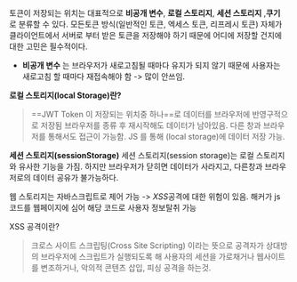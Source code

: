 토큰이 저장되는 위치는 대표적으로 **비공개 변수**, **로컬 스토리지**, **세션 스토리지** ,**쿠기** 로 분류할 수 있다. 모든토큰 방식(일반적인 토큰, 엑세스 토큰, 리프레시 토큰) 자체가 클라이언트에서 서버로 부터 받은 토큰을 저장해야 하기 때문에 어디에 저장할 건지에 대한 고민은 필수적이다.

* **비공개 변수** 는 브라우저가 새로고침될 때마다 유지가 되지 않기 때문에 사용자는 새로고침 할 때마다 재접속해야 함 -> 많이 안쓰임.

**로컬 스토리지(local Storage)란?** 
>==JWT Token 이 저장되는 위치중 하나==로 데이터를 브라우저에 반영구적으로 저장됨 브라우저를 종류 후 재시작해도 데이터가 남아있음. 다른 창과 브라우저를 통해서도 접근이 가능함.
>JS 를 통해 (local storage)에 데이터 저장 가능. 

**세션 스토리지(sessionStorage)**
세션 스토리지(session storage)는 로컬 스토리지와 유사한 기능을 가짐. 하지만 브라우저가 닫히면 데이터가 사라지고, 다른창과 브라우저로의 데이터 공유가 불가능하다.

웹 스토리지는 자바스크립트로 제어 가능 -> *XSS*공격에 대한 위험이 있음. 해커가 js 코드를 웹페이지에 심어 해당 코드로 사용자 정보탈취 가능

XSS 공격이란?
>크로스 사이트 스크립팅(Cross Site Scripting) 이라는 뜻으로 
>공격자가 상대방의 브라우저에 스크립트가 실행되도록 해 사용자의 세션을 가로채거나 웹사이트를 변조하거나, 악의적 콘텐츠 삽입, 피싱 공격을 하는것. 